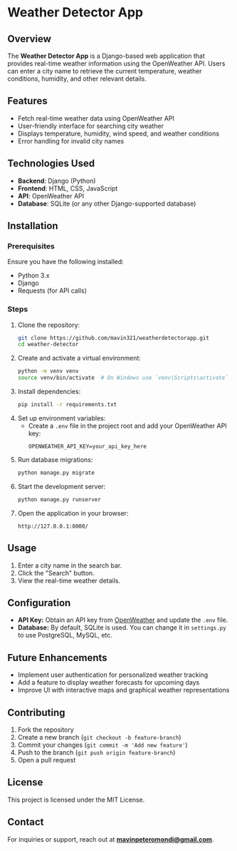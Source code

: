 # Weather Detector App

## Overview
The **Weather Detector App** is a Django-based web application that provides real-time weather information using the OpenWeather API. Users can enter a city name to retrieve the current temperature, weather conditions, humidity, and other relevant details.

## Features
- Fetch real-time weather data using OpenWeather API
- User-friendly interface for searching city weather
- Displays temperature, humidity, wind speed, and weather conditions
- Error handling for invalid city names

## Technologies Used
- **Backend**: Django (Python)
- **Frontend**: HTML, CSS, JavaScript
- **API**: OpenWeather API
- **Database**: SQLite (or any other Django-supported database)

## Installation
### Prerequisites
Ensure you have the following installed:
- Python 3.x
- Django
- Requests (for API calls)

### Steps
1. Clone the repository:
   ```bash
   git clone https://github.com/mavin321/weatherdetectorapp.git
   cd weather-detector
   ```
2. Create and activate a virtual environment:
   ```bash
   python -m venv venv
   source venv/bin/activate  # On Windows use `venv\Scripts\activate`
   ```
3. Install dependencies:
   ```bash
   pip install -r requirements.txt
   ```
4. Set up environment variables:
   - Create a `.env` file in the project root and add your OpenWeather API key:
     ```
     OPENWEATHER_API_KEY=your_api_key_here
     ```
5. Run database migrations:
   ```bash
   python manage.py migrate
   ```
6. Start the development server:
   ```bash
   python manage.py runserver
   ```
7. Open the application in your browser:
   ```
   http://127.0.0.1:8000/
   ```

## Usage
1. Enter a city name in the search bar.
2. Click the "Search" button.
3. View the real-time weather details.

## Configuration
- **API Key:** Obtain an API key from [OpenWeather](https://openweathermap.org/) and update the `.env` file.
- **Database:** By default, SQLite is used. You can change it in `settings.py` to use PostgreSQL, MySQL, etc.

## Future Enhancements
- Implement user authentication for personalized weather tracking
- Add a feature to display weather forecasts for upcoming days
- Improve UI with interactive maps and graphical weather representations

## Contributing
1. Fork the repository
2. Create a new branch (`git checkout -b feature-branch`)
3. Commit your changes (`git commit -m 'Add new feature'`)
4. Push to the branch (`git push origin feature-branch`)
5. Open a pull request

## License
This project is licensed under the MIT License.

## Contact
For inquiries or support, reach out at **mavinpeteromondi@gmail.com**.

